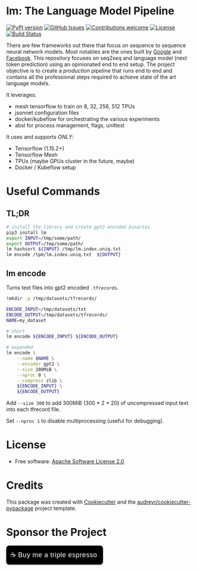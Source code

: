 # lm: The Language Model Pipeline

[![PyPI
version](https://badge.fury.io/py/lm.svg)](https://badge.fury.io/py/lm)
[![GitHub
Issues](https://img.shields.io/github/issues/NeuroArchitect/lm.svg)](https://github.com/NeuroArchitect/lm/issues)
[![Contributions
welcome](https://img.shields.io/badge/contributions-welcome-brightgreen.svg)](CONTRIBUTING.md)
[![License](https://img.shields.io/badge/License-Apache%202.0-brightgreen.svg)](https://opensource.org/licenses/Apache-2.0)
[![Build Status](https://github.com/NeuroArchitect/lm/workflows/build/badge.svg)](https://github.com/NeuroArchitect/lm/actions?query=workflow%3Abuild)

There are few frameworks out there that focus on sequence to sequence neural network models.
Most notables are the ones built by [Google](github.com/tensorflow/seq2seq) and [Facebook](github.com/pytorch/fairseq).
This repository focuses on seq2seq and language model (next token prediction) using an opinionated end to end setup.
The project objective is to create a *production* pipeline that runs end to end and contains all the professional steps required to achieve state of the art language models.

It leverages:
- mesh tensorflow to train on 8, 32, 256, 512 TPUs
- jsonnet configuration files
- docker/kubeflow for orchestrating the various experiments
- absl for process management, flags, unittest

It uses and supports *ONLY*: 
- Tensorflow (1.15.2+)
- Tensorflow Mesh 
- TPUs (maybe GPUs cluster in the future, maybe)
- Docker / Kubeflow setup

# Useful Commands

## TL;DR

```bash
# install the library and create gpt2 encoded binaries
pip3 install lm
export INPUT=/tmp/some/path/
export OUTPUT=/tmp/some/path/
lm hashsort ${INPUT} /tmp/lm.index.uniq.txt
lm encode /tpm/lm.index.uniq.txt  ${OUTPUT}
```

## lm encode

Turns text files into gpt2 encoded `.tfrecords`.

```bash
!mkdir -p /tmp/datasets/tfrecords/

ENCODE_INPUT=/tmp/datasets/txt
ENCODE_OUTPUT=/tmp/datasets/tfrecords/
NAME=my_dataset

# short
lm encode ${ENCODE_INPUT} ${ENCODE_OUTPUT} 

# expanded 
lm encode \
    --name $NAME \
    --encoder gpt2 \
    --size 200MiB \
    --nproc 0 \
    --compress zlib \
    ${ENCODE_INPUT} \
    ${ENCODE_OUTPUT} 
```

Add 
`--size 300` to add 300MiB (300 * 2 * 20) of uncompressed input text into each tfrecord file. 

Set `--nproc 1` to disable multiprocessing (useful for debugging).

# License
-   Free software: [Apache Software License 2.0](LICENSE)

# Credits
This package was created with
[Cookiecutter](https://github.com/audreyr/cookiecutter) and the
[audreyr/cookiecutter-pypackage](https://github.com/audreyr/cookiecutter-pypackage)
project template.


# Sponsor the Project

<style>.bmc-button img{height: 34px !important;width: 35px !important;margin-bottom: 1px !important;box-shadow: none !important;border: none !important;vertical-align: middle !important;}.bmc-button{padding: 7px 15px 7px 10px !important;line-height: 35px !important;height:51px !important;text-decoration: none !important;display:inline-flex !important;color:#ffffff !important;background-color:#000000 !important;border-radius: 8px !important;border: 1px solid transparent !important;font-size: 18px !important;letter-spacing:0.6px !important;box-shadow: 0px 1px 2px rgba(190, 190, 190, 0.5) !important;-webkit-box-shadow: 0px 1px 2px 2px rgba(190, 190, 190, 0.5) !important;margin: 0 auto !important;font-family:'Arial', cursive !important;-webkit-box-sizing: border-box !important;box-sizing: border-box !important;}.bmc-button:hover, .bmc-button:active, .bmc-button:focus {-webkit-box-shadow: 0px 1px 2px 2px rgba(190, 190, 190, 0.5) !important;text-decoration: none !important;box-shadow: 0px 1px 2px 2px rgba(190, 190, 190, 0.5) !important;opacity: 0.85 !important;color:#ffffff !important;}</style><link href="https://fonts.googleapis.com/css?family=Arial" rel="stylesheet"><a class="bmc-button" target="_blank" href="https://www.buymeacoffee.com/fabrizio">☕<span style="margin-left:5px;font-size:18px !important;">Buy me a triple espresso</span></a>
<br/>

